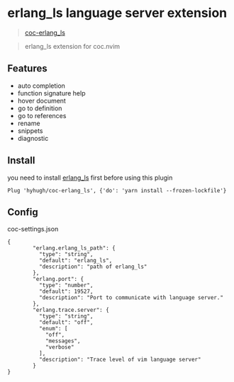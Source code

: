 # erlang_ls language server extension

> [coc-erlang_ls](https://github.com/hyhugh/coc-erlang_ls)

> erlang_ls extension for coc.nvim

## Features

- auto completion
- function signature help
- hover document
- go to definition
- go to references
- rename
- snippets
- diagnostic

## Install

you need to install [erlang_ls](https://github.com/erlang-ls/erlang_ls) first before using this plugin

``` vim
Plug 'hyhugh/coc-erlang_ls', {'do': 'yarn install --frozen-lockfile'}
```

## Config

coc-settings.json

``` jsonc
{
        "erlang.erlang_ls_path": {
          "type": "string",
          "default": "erlang_ls",
          "description": "path of erlang_ls"
        },
        "erlang.port": {
          "type": "number",
          "default": 19527,
          "description": "Port to communicate with language server."
        },
        "erlang.trace.server": {
          "type": "string",
          "default": "off",
          "enum": [
            "off",
            "messages",
            "verbose"
          ],
          "description": "Trace level of vim language server"
        }
}
```
